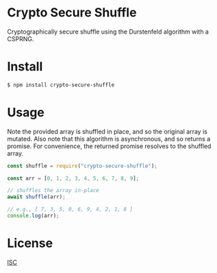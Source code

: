 # Crypto Secure Shuffle

Cryptographically secure shuffle using the Durstenfeld algorithm with a CSPRNG.

# Install

```sh
$ npm install crypto-secure-shuffle
```

# Usage

Note the provided array is shuffled in place, and so the original array is mutated.
Also note that this algorithm is asynchronous, and so returns a promise.
For convenience, the returned promise resolves to the shuffled array.

```js
const shuffle = require("crypto-secure-shuffle");

const arr = [0, 1, 2, 3, 4, 5, 6, 7, 8, 9];

// shuffles the array in-place
await shuffle(arr);

// e.g., [ 7, 3, 5, 0, 6, 9, 4, 2, 1, 8 ]
console.log(arr);
```

# License

[ISC](LICENSE.md)
